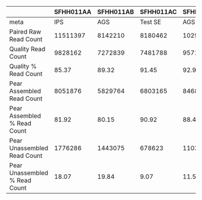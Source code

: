 |    | SFHH011AA | SFHH011AB | SFHH011AC | SFHH011AD | SFHH011AE | SFHH011AF | SFHH011AG | SFHH011AH | SFHH011AI | SFHH011AJ | SFHH011AK | SFHH011AL | SFHH011AM | SFHH011AN | SFHH011AO | SFHH011AP | SFHH011AQ | SFHH011AR | SFHH011A | SFHH011AS | SFHH011AT | SFHH011AU | SFHH011AV | SFHH011AW | SFHH011AX | SFHH011AY | SFHH011AZ | SFHH011BA | SFHH011BB | SFHH011BC | SFHH011BD | SFHH011BE | SFHH011BF | SFHH011BG | SFHH011BH | SFHH011BI | SFHH011BJ | SFHH011BK | SFHH011BL | SFHH011BM | SFHH011BN | SFHH011BO | SFHH011BP | SFHH011BQ | SFHH011BR | SFHH011B | SFHH011BS | SFHH011BT | SFHH011BU | SFHH011BV | SFHH011BW | SFHH011BX | SFHH011BY | SFHH011BZ | SFHH011CA | SFHH011CB | SFHH011CC | SFHH011CD | SFHH011CE | SFHH011CF | SFHH011CG | SFHH011CH | SFHH011C | SFHH011D | SFHH011E | SFHH011F | SFHH011G | SFHH011H | SFHH011I | SFHH011J | SFHH011K | SFHH011L | SFHH011M | SFHH011N | SFHH011O | SFHH011P | SFHH011Q | SFHH011R | SFHH011S | SFHH011T | SFHH011U | SFHH011V | SFHH011W | SFHH011X | SFHH011Y | SFHH011Z |
| --- | --- | --- | --- | --- | --- | --- | --- | --- | --- | --- | --- | --- | --- | --- | --- | --- | --- | --- | --- | --- | --- | --- | --- | --- | --- | --- | --- | --- | --- | --- | --- | --- | --- | --- | --- | --- | --- | --- | --- | --- | --- | --- | --- | --- | --- | --- | --- | --- | --- | --- | --- | --- | --- | --- | --- | --- | --- | --- | --- | --- | --- | --- | --- | --- | --- | --- | --- | --- | --- | --- | --- | --- | --- | --- | --- | --- | --- | --- | --- | --- | --- | --- | --- | --- | --- | --- |
| meta | IPS | AGS | Test SE | AGS | BTC | BTC | IPS | BTC | IPS | IPS | IPS | IPS | AGS | AGS | BTC | IPS | AGS | BTC | AGS | IPS | IPS | BTC | BTC | BTC | BTC | AGS | IPS | BTC | Test SE | BTC | BTC | IPS | AGS | BTC | IPS | IPS | BTC | BTC | BTC | AGS | AGS | AGS | BTC | BTC | IPS | IPS | AGS | BTC | IPS | BTC | AGS | BTC | BTC | Test SE | IPS | IPS | IPS | EXPI-PAN | EXPI-PAN | EXPI-PAN | EXPI-PAN | Test SE | IPS | AGS | BTC | IPS | BTC | AGS | Test SE | BTC | BTC | BTC | BTC | AGS | AGS | BTC | IPS | IPS | Test SE | BTC | BTC | BTC | BTC | BTC | AGS | BTC |
| Paired Raw Read Count | 11511397 | 8142210 | 8180462 | 10296694 | 9285744 | 10078326 | 11635433 | 8846214 | 10630989 | 8434680 | 6764653 | 5826567 | 6660922 | 11148087 | 9279562 | 10634029 | 12037577 | 10977350 | 10193695 | 10305586 | 3584992 | 8443045 | 11611860 | 2853190 | 6401309 | 6452799 | 9006359 | 6242041 | 6430568 | 10490337 | 12690964 | 9128559 | 7559105 | 3146044 | 7063949 | 11212375 | 11034649 | 7675429 | 3992633 | 8703156 | 8133210 | 4285145 | 3996213 | 11761538 | 10013144 | 7536 | 9442823 | 9158809 | 11836641 | 11010127 | 10881452 | 8998492 | 8077809 | 6448144 | 12757684 | 11643282 | 12189073 | 11139889 | 10066191 | 11892853 | 11362719 | 11225832 | 7813336 | 11133909 | 9775006 | 11998553 | 7422754 | 8175180 | 8180839 | 10291039 | 7042762 | 8767420 | 7118568 | 6742820 | 10141183 | 10877259 | 6263754 | 8014479 | 3510553 | 6952847 | 11962381 | 6025225 | 10113465 | 12445268 | 9772474 | 7862151 |
| Quality Read Count | 9828162 | 7272839 | 7481788 | 9571478 | 8607405 | 9150188 | 10617113 | 7974826 | 9567053 | 7579781 | 6073057 | 5048265 | 5946820 | 9937453 | 8368628 | 9646986 | 10729642 | 9739827 | 9331626 | 9517839 | 3162186 | 7456544 | 10484007 | 2260833 | 5678327 | 5687291 | 8104291 | 5578876 | 5844544 | 9604067 | 10402629 | 8373709 | 6850720 | 2682933 | 6361532 | 10241133 | 10033076 | 6837033 | 3483867 | 7853643 | 7336970 | 3789178 | 3511498 | 10565382 | 9232280 | 5869 | 8653465 | 8176345 | 10750465 | 9884876 | 9772279 | 8076393 | 7272219 | 5790623 | 11391883 | 10738161 | 10993882 | 10189777 | 8972511 | 10787049 | 10429080 | 10277650 | 7079068 | 9807847 | 8822880 | 11074166 | 6619563 | 7451545 | 7366935 | 9601637 | 6282482 | 8150167 | 6298625 | 6137803 | 9212568 | 9752374 | 5602731 | 6959978 | 3048053 | 6124926 | 10922936 | 5560977 | 9258664 | 11284400 | 8953891 | 6848401 |
| Quality % Read Count | 85.37 | 89.32 | 91.45 | 92.95 | 92.69 | 90.79 | 91.24 | 90.14 | 89.99 | 89.86 | 89.77 | 86.64 | 89.27 | 89.14 | 90.18 | 90.71 | 89.13 | 88.72 | 91.54 | 92.35 | 88.20 | 88.31 | 90.28 | 79.23 | 88.70 | 88.13 | 89.98 | 89.37 | 90.88 | 91.55 | 81.96 | 91.73 | 90.62 | 85.27 | 90.05 | 91.33 | 90.92 | 89.07 | 87.25 | 90.23 | 90.21 | 88.42 | 87.87 | 89.82 | 92.20 | 77.87 | 91.64 | 89.27 | 90.82 | 89.77 | 89.80 | 89.75 | 90.02 | 89.80 | 89.29 | 92.22 | 90.19 | 91.47 | 89.13 | 90.70 | 91.78 | 91.55 | 90.60 | 88.08 | 90.25 | 92.29 | 89.17 | 91.14 | 90.05 | 93.30 | 89.20 | 92.95 | 88.48 | 91.02 | 90.84 | 89.65 | 89.44 | 86.84 | 86.82 | 88.09 | 91.31 | 92.29 | 91.54 | 90.67 | 91.62 | 87.10 |
| Pear Assembled Read Count | 8051876 | 5829764 | 6803165 | 8468318 | 7477854 | 7851071 | 8740868 | 5935995 | 7486229 | 5451196 | 5014381 | 4873654 | 5731784 | 7859511 | 7336349 | 7846496 | 9367427 | 7525643 | 8164019 | 8702542 | 2757044 | 6428045 | 8619387 | 1853216 | 4327557 | 4827763 | 6949592 | 4613142 | 5227548 | 8581436 | 8514382 | 6963148 | 5796472 | 2060272 | 5002368 | 8688435 | 7496733 | 5331981 | 2731975 | 6315626 | 5793271 | 3166344 | 3053843 | 8730281 | 8023804 | 4603 | 6560570 | 7037966 | 8802924 | 8225126 | 8198532 | 6909904 | 6133190 | 4919752 | 9386732 | 9268508 | 9224523 | 8499118 | 7559728 | 8777508 | 8993313 | 9337591 | 6005757 | 7206914 | 7399594 | 7687315 | 5860511 | 6351613 | 6515488 | 7744031 | 4277384 | 7098529 | 4702751 | 4949455 | 7046804 | 8433476 | 4920186 | 4411415 | 2723128 | 5593654 | 9057079 | 4701149 | 8132876 | 10036832 | 7724279 | 5816638 |
| Pear Assembled % Read Count | 81.92 | 80.15 | 90.92 | 88.47 | 86.87 | 85.80 | 82.32 | 74.43 | 78.25 | 71.91 | 82.56 | 96.54 | 96.38 | 79.08 | 87.66 | 81.33 | 87.30 | 77.26 | 87.48 | 91.43 | 87.18 | 86.20 | 82.21 | 81.97 | 76.21 | 84.88 | 85.75 | 82.68 | 89.44 | 89.35 | 81.84 | 83.15 | 84.61 | 76.79 | 78.63 | 84.83 | 74.72 | 77.98 | 78.41 | 80.41 | 78.95 | 83.56 | 86.96 | 82.63 | 86.91 | 78.42 | 75.81 | 86.07 | 81.88 | 83.20 | 83.89 | 85.55 | 84.33 | 84.96 | 82.39 | 86.31 | 83.90 | 83.40 | 84.25 | 81.37 | 86.23 | 90.85 | 84.83 | 73.48 | 83.86 | 69.41 | 88.53 | 85.23 | 88.44 | 80.65 | 68.08 | 87.09 | 74.66 | 80.63 | 76.49 | 86.47 | 87.81 | 63.38 | 89.33 | 91.32 | 82.91 | 84.53 | 87.84 | 88.94 | 86.26 | 84.93 |
| Pear Unassembled Read Count | 1776286 | 1443075 | 678623 | 1103160 | 1129551 | 1299117 | 1876245 | 2038831 | 2080824 | 2128585 | 1058676 | 174611 | 215036 | 2077942 | 1032279 | 1800490 | 1362215 | 2214184 | 1167607 | 815297 | 405142 | 1028499 | 1864620 | 407617 | 1350770 | 859528 | 1154699 | 965734 | 616996 | 1022631 | 1888247 | 1410561 | 1054248 | 622661 | 1359164 | 1552698 | 2536343 | 1505052 | 751892 | 1538017 | 1543699 | 622834 | 457655 | 1835101 | 1208476 | 1266 | 2092895 | 1138379 | 1947541 | 1659750 | 1573747 | 1166489 | 1139029 | 870871 | 2005151 | 1469653 | 1769359 | 1690659 | 1412783 | 2009541 | 1435767 | 940059 | 1073311 | 2600933 | 1423286 | 3386851 | 759052 | 1099932 | 851447 | 1857606 | 2005098 | 1051638 | 1595874 | 1188348 | 2165764 | 1318898 | 682545 | 2548563 | 324925 | 531272 | 1865857 | 859828 | 1125788 | 1247568 | 1229612 | 1031763 |
| Pear Unassembled % Read Count | 18.07 | 19.84 | 9.07 | 11.52 | 13.12 | 14.19 | 17.67 | 25.56 | 21.74 | 28.08 | 17.43 | 3.45 | 3.61 | 20.91 | 12.33 | 18.66 | 12.69 | 22.73 | 12.51 | 8.56 | 12.81 | 13.79 | 17.78 | 18.02 | 23.78 | 15.11 | 14.24 | 17.31 | 10.55 | 10.64 | 18.15 | 16.84 | 15.38 | 23.20 | 21.36 | 15.16 | 25.27 | 22.01 | 21.58 | 19.58 | 21.04 | 16.43 | 13.03 | 17.36 | 13.08 | 21.57 | 24.18 | 13.92 | 18.11 | 16.79 | 16.10 | 14.44 | 15.66 | 15.03 | 17.60 | 13.68 | 16.09 | 16.59 | 15.74 | 18.62 | 13.76 | 9.14 | 15.16 | 26.51 | 16.13 | 30.58 | 11.46 | 14.76 | 11.55 | 19.34 | 31.91 | 12.90 | 25.33 | 19.36 | 23.50 | 13.52 | 12.18 | 36.61 | 10.66 | 8.67 | 17.08 | 15.46 | 12.15 | 11.05 | 13.73 | 15.06 |
